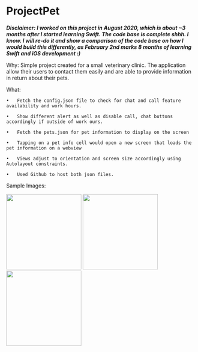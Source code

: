 # ProjectPet

***Disclaimer: I worked on this project in August 2020, which is about ~3 months after I started learning Swift. The code base is complete shhh. I know. I will re-do it and show a comparison of the code base on how I would build this differently, as February 2nd marks 8 months of learning Swift and iOS development :)***



Why: 
Simple project created for a small veterinary clinic. The application allow their users to contact them easily and are able to provide information in return about their pets. 

What:

	•	Fetch the config.json file to check for chat and call feature availability and work hours. 

	•	Show different alert as well as disable call, chat buttons accordingly if outside of work ours. 
	
	•	Fetch the pets.json for pet information to display on the screen

	•	Tapping on a pet info cell would open a new screen that loads the pet information on a webview
	
	•	Views adjust to orientation and screen size accordingly using Autolayout constraints.

	•	Used Github to host both json files. 


Sample Images: 

<img src="https://user-images.githubusercontent.com/64371072/107791769-2ce0df00-6d09-11eb-906e-1b251015d394.png" width="200">

<img src="https://user-images.githubusercontent.com/64371072/107791778-2f433900-6d09-11eb-8464-4f362f2d6911.png" width="200">

<img src="https://user-images.githubusercontent.com/64371072/107791783-30746600-6d09-11eb-8d2d-ee845b2dea84.png" width="200">

